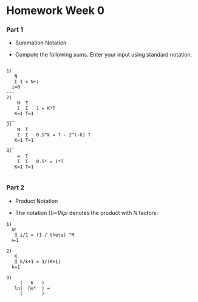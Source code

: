 
# Homework Week 0

### Part 1

* Summation Notation

- Compute the following sums. Enter your input using standard notation.
```

1) 
   N
   Σ 1 = N+1
  i=0 
---
2)
    N  T
    Σ  Σ   1 = K*T 
   K=1 T=1 
___
3)  
    N  T
    Σ  Σ   0.5^k = T - 2^(-K) T
   K=1 T=1 
___
4)  
    ∞  T
    Σ  Σ   0.5ᴷ = 1*T
   K=1 T=1 
 
```

### Part 2

* Product Notation

- The notation  ∏𝑖=1𝑁𝑝𝑖  denotes the product with  𝑁  factors:
```
1)
  𝑀 
   ∏ i/1 = (1 / theta) ^M
  𝑖=1

2)
   K
   ∏ k/k+1 = 1/(K+1)
  k=1

3)
     (   K   )
   ln|  ∏eᴷ  | = 
     (       )
```
